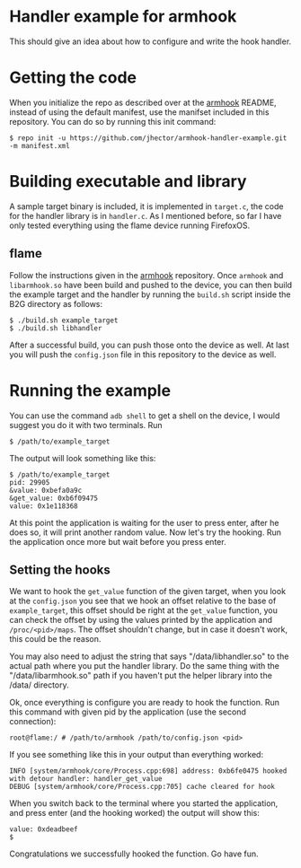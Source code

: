 # Handler example for armhook
This should give an idea about how to configure and write the hook handler.

# Getting the code
When you initialize the repo as described over at the [armhook](https://github.com/jhector/armhook) README, instead of using the default manifest, use the manifset included in this repository. You can do so by running this init command:
```
$ repo init -u https://github.com/jhector/armhook-handler-example.git -m manifest.xml
```

# Building executable and library
A sample target binary is included, it is implemented in `target.c`, the code for the handler library is in `handler.c`.
As I mentioned before, so far I have only tested everything using the flame device running FirefoxOS.

## flame
Follow the instructions given in the [armhook](https://github.com/jhector/armhook) repository. Once `armhook` and `libarmhook.so` have been build and pushed to the device, you can then build the example target and the handler by running the `build.sh` script inside the B2G directory as follows:
```
$ ./build.sh example_target
$ ./build.sh libhandler
```

After a successful build, you can push those onto the device as well. At last you will push the `config.json` file in this repository to the device as well.

# Running the example
You can use the command `adb shell` to get a shell on the device, I would suggest you do it with two terminals.
Run
```
$ /path/to/example_target
```
The output will look something like this:
```
$ /path/to/example_target
pid: 29905
&value: 0xbefa0a9c
&get_value: 0xb6f09475
value: 0x1e118368
```
At this point the application is waiting for the user to press enter, after he does so, it will print another random value. Now let's try the hooking. Run the application once more but wait before you press enter.

## Setting the hooks
We want to hook the `get_value` function of the given target, when you look at the `config.json` you see that we hook an offset relative to the base of `example_target`, this offset should be right at the `get_value` function, you can check the offset by using the values printed by the application and `/proc/<pid>/maps`. The offset shouldn't change, but in case it doesn't work, this could be the reason.

You may also need to adjust the string that says "/data/libhandler.so" to the actual path where you put the handler library. Do the same thing with the "/data/libarmhook.so" path if you haven't put the helper library into the /data/ directory.

Ok, once everything is configure you are ready to hook the function. Run this command with given pid by the application (use the second connection):
```
root@flame:/ # /path/to/armhook /path/to/config.json <pid>
```

If you see something like this in your output than everything worked:
```
INFO [system/armhook/core/Process.cpp:698] address: 0xb6fe0475 hooked with detour handler: handler_get_value
DEBUG [system/armhook/core/Process.cpp:705] cache cleared for hook
```

When you switch back to the terminal where you started the application, and press enter (and the hooking worked) the output will show this:
```
value: 0xdeadbeef
$
```

Congratulations we successfully hooked the function. Go have fun.
